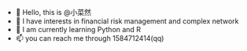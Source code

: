 - 👋 Hello, this is @小菜然
- 👀 I have interests in financial risk management and complex network
- 🌱 I am currently learning Python and R
- 📫 you can reach me through 1584712414(qq)

<!---
xiaocairan/xiaocairan is a ✨ special ✨ repository because its `README.md` (this file) appears on your GitHub profile.
You can click the Preview link to take a look at your changes.
--->
